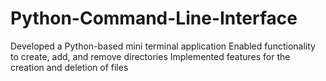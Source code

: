 # Python-Command-Line-Interface
Developed a Python-based mini terminal application
Enabled functionality to create, add, and remove directories
Implemented features for the creation and deletion of files
